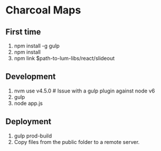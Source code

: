 Charcoal Maps
=============

First time
----------

1. npm install -g gulp
2. npm install
3. npm link $path-to-lum-libs/react/slideout

Development
-----------

1. nvm use v4.5.0   # Issue with a gulp plugin against node v6
1. gulp
2. node app.js

Deployment
----------

1. gulp prod-build
2. Copy files from the public folder to a remote server.
